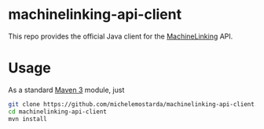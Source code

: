 machinelinking-api-client
=========================

This repo provides the official Java client for the [MachineLinking](http://machinelinking.com/) API.

# Usage

As a standard [Maven 3](http://maven.apache.org/) module, just 

```bash
git clone https://github.com/michelemostarda/machinelinking-api-client.git
cd machinelinking-api-client
mvn install
 ```
